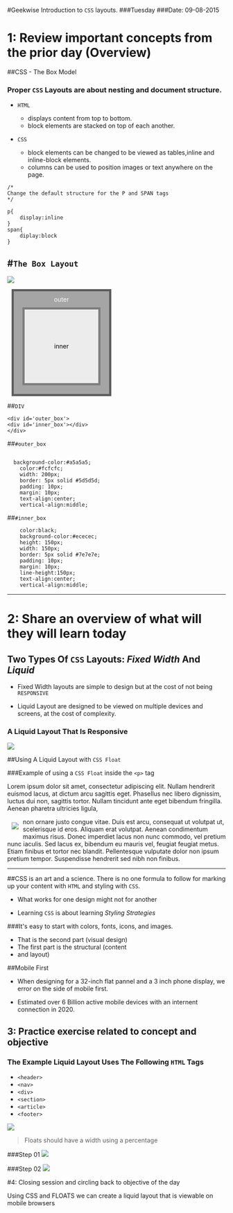 #Geekwise Introduction to `CSS` layouts.
###Tuesday
###Date: 09-08-2015


# 1: Review important concepts from the prior day (Overview)
##CSS - The Box Model

### Proper `CSS` Layouts are about nesting and document structure.

* `HTML`
	* displays content from top to bottom.
	* block elements are stacked on top of each another.

 
* `CSS`
	* block elements can be changed to be viewed as tables,inline and inline-block elements.
	*  columns can be used to position images or text anywhere on the page.
 
```
/*
Change the default structure for the P and SPAN tags
*/

p{
	display:inline
}
span{
	diplay:block
}
```

#`The Box Layout`
---
![](images/html-box-layout.png)

<div id='outer_box' style='
	  background-color:#a5a5a5;
	  color:#fcfcfc;
    width: 200px;
    border: 5px solid #5d5d5d;
    padding: 10px;
    margin: 10px;
    text-align:center;
    vertical-align:middle;
'>outer
<div id='inner_box' style='
		color:black;
	  background-color:#ececec;
    height: 150px;
    width: 150px;
    border: 5px solid #7e7e7e;
    padding: 10px;
    margin: 10px;
    line-height:150px;
    text-align:center;
    vertical-align:middle;
 '>inner</div>
 </div>


##`DIV`
```
<div id='outer_box'>
<div id='inner_box'></div>
</div>
```

##`#outer_box`
```

  background-color:#a5a5a5;
    color:#fcfcfc;
    width: 200px;
    border: 5px solid #5d5d5d;
    padding: 10px;
    margin: 10px;
    text-align:center;
    vertical-align:middle;
```

##`#inner_box`
```
	color:black;
	background-color:#ececec;
    height: 150px;
    width: 150px;
    border: 5px solid #7e7e7e;
    padding: 10px;
    margin: 10px;
    line-height:150px;
    text-align:center;
    vertical-align:middle;
```


---


# 2: Share an overview of what will they will learn today

## Two Types Of `CSS` Layouts: _Fixed Width_ And _Liquid_

* Fixed Width layouts are simple to design but at the cost of not being `RESPONSIVE`

* Liquid Layout are designed to be viewed on multiple devices and screens, at the cost of complexity.

### A Liquid Layout That Is Responsive  
![](images/responsive.png)

##Using A Liquid Layout with `CSS Float`

###Example of using a `CSS Float` inside the `<p>` tag

<p> Lorem ipsum dolor sit amet, consectetur adipiscing elit. Nullam hendrerit euismod lacus, at dictum arcu sagittis eget. Phasellus nec libero dignissim, luctus dui non, sagittis tortor. Nullam tincidunt ante eget bibendum fringilla. Aenean pharetra ultricies ligula,

<img
	style='float:left;
	margin:10px;'
	src='images/phone-small.jpg'>

non ornare justo congue vitae. Duis est arcu, consequat ut volutpat ut, scelerisque id eros. Aliquam erat volutpat. Aenean condimentum maximus risus. Donec imperdiet lacus non nunc commodo, vel pretium nunc iaculis. Sed lacus ex, bibendum eu mauris vel, feugiat feugiat metus. Etiam finibus et tortor nec blandit. Pellentesque vulputate dolor non ipsum pretium tempor. Suspendisse hendrerit sed nibh non finibus.
</p>

----

##CSS is an art and a science.
There is no one formula to follow for marking up your content with `HTML` and styling with `CSS`.

* What works for one design might not for another

* Learning `CSS` is about learning _Styling Strategies_


###It's easy to start with colors, fonts, icons, and images.
* That is the second part (visual design)
* The first part is the structural (content 
* and layout)

##Mobile First
* When designing for a 32-inch flat pannel and a 3 inch phone display, we error on the side of mobile first.

* Estimated over 6 Billion active mobile devices with an internent connection in 2020.

## 3: Practice exercise related to concept and objective

### The Example Liquid Layout Uses The Following `HTML` Tags

* `<header>`
* `<nav>`
* `<div>`
* `<section>`
* `<article>`
* `<footer>`

![](images/layout.png)

> Floats should have a width using a percentage

###Step 01
![](images/box-model-01.jpg)

###Step 02
![](images/box-model-02.jpg)


#4: Closing session and circling back to objective of the day

 Using CSS and FLOATS we can create a liquid layout that is viewable on mobile browsers
